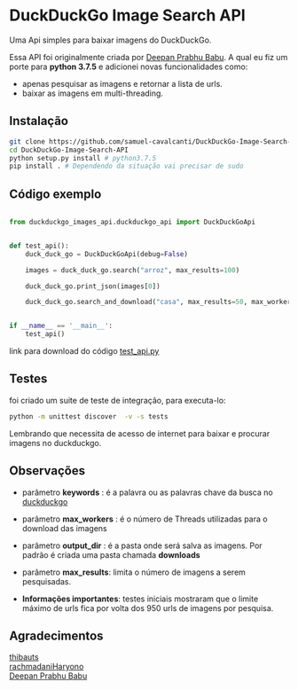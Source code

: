 # DuckDuckGo Image Search API
Uma Api simples para baixar imagens do DuckDuckGo. 

Essa API foi originalmente criada por [Deepan Prabhu Babu](https://github.com/deepanprabhu). 
A qual eu fiz um porte para __python 3.7.5__ e adicionei novas funcionalidades como: 
- apenas pesquisar as imagens e retornar a lista de urls. 
- baixar as imagens em multi-threading.
   

## Instalação

```bash
git clone https://github.com/samuel-cavalcanti/DuckDuckGo-Image-Search-API.git
cd DuckDuckGo-Image-Search-API
python setup.py install # python3.7.5
pip install . # Dependendo da situação vai precisar de sudo
```

## Código exemplo

```python

from duckduckgo_images_api.duckduckgo_api import DuckDuckGoApi


def test_api():
    duck_duck_go = DuckDuckGoApi(debug=False)

    images = duck_duck_go.search("arroz", max_results=100)

    duck_duck_go.print_json(images[0])

    duck_duck_go.search_and_download("casa", max_results=50, max_workers=5)


if __name__ == '__main__':
    test_api()
```
link para download do código [test_api.py](exemples/test_api.py)

## Testes

foi criado um suite de teste de integração, para executa-lo:
```bash
python -m unittest discover  -v -s tests    
```
Lembrando que necessita de acesso de internet para baixar e procurar imagens no duckduckgo.


## Observações

- parâmetro __keywords__ : é a palavra ou as palavras chave da busca no [duckduckgo](https://duckduckgo.com/)

- parâmetro __max_workers__ : é o número de Threads utilizadas para o download das imagens

- parâmetro __output_dir__ : é a pasta onde será salva as imagens. Por padrão é criada uma pasta chamada __downloads__

- parâmetro __max_results__:  limita o número de imagens a serem pesquisadas.  

- __Informações importantes__: testes iniciais mostraram que o limite máximo de urls fica por volta dos 950 urls de
imagens por pesquisa.  


## Agradecimentos

[thibauts](https://github.com/thibauts/duckduckgo)     
[rachmadaniHaryono](https://github.com/rachmadaniHaryono)  
[Deepan Prabhu Babu](https://github.com/deepanprabhu)  

